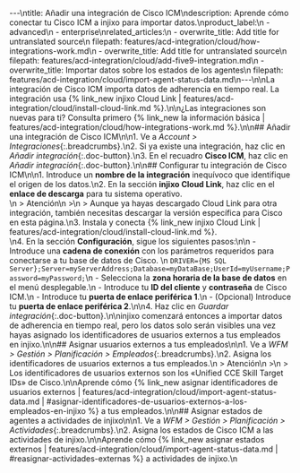 ---\ntitle: Añadir una integración de Cisco ICM\ndescription: Aprende cómo conectar tu Cisco ICM a injixo para importar datos.\nproduct_label:\n  - advanced\n  - enterprise\nrelated_articles:\n  - overwrite_title: Add title for untranslated source\n    filepath: features/acd-integration/cloud/how-integrations-work.md\n  - overwrite_title: Add title for untranslated source\n    filepath: features/acd-integration/cloud/add-five9-integration.md\n  - overwrite_title: Importar datos sobre los estados de los agentes\n    filepath: features/acd-integration/cloud/import-agent-status-data.md\n---\n\nLa integración de Cisco ICM importa datos de adherencia en tiempo real. La integración usa {% link_new injixo Cloud Link | features/acd-integration/cloud/install-cloud-link.md %}.\n\n¿Las integraciones son nuevas para ti? Consulta primero {% link_new la información básica | features/acd-integration/cloud/how-integrations-work.md %}.\n\n## Añadir una integración de Cisco ICM\n\n1. Ve a _Account > Integraciones_{:.breadcrumbs}.\n2. Si ya existe una integración, haz clic en _Añadir integración_{:.doc-button}.\n3. En el recuadro **Cisco ICM**, haz clic en _Añadir integración_{:.doc-button}.\n\n## Configurar tu integración de Cisco ICM\n\n1. Introduce un **nombre de la integración** inequívoco que identifique el origen de los datos.\n2. En la sección **injixo Cloud Link**, haz clic en el **enlace de descarga** para tu sistema operativo.<br>\n   > Atención\n   >\n   > Aunque ya hayas descargado Cloud Link para otra integración, también necesitas descargar la versión específica para Cisco en esta página.\n3. Instala y conecta {% link_new injixo Cloud Link | features/acd-integration/cloud/install-cloud-link.md %}.<br>\n4. En la sección **Configuración**, sigue los siguientes pasos:\n\n   - Introduce una **cadena de conexión** con los parámetros requeridos para conectarse a tu base de datos de Cisco.   \n   `DRIVER={MS SQL Server};Server=myServerAddress;Database=myDataBase;UserId=myUsername;Password=myPassword;`\n   - Selecciona la **zona horaria de la base de datos** en el menú desplegable.\n   - Introduce tu **ID del cliente** y **contraseña** de Cisco ICM.\n   - Introduce tu **puerta de enlace periférica 1**.\n   - (Opcional) Introduce tu **puerta de enlace periférica 2**.\n\n4. Haz clic en _Guardar integración_{:.doc-button}.\n\ninjixo comenzará entonces a importar datos de adherencia en tiempo real, pero los datos solo serán visibles una vez hayas asignado los identificadores de usuarios externos a tus empleados en injixo.\n\n## Asignar usuarios externos a tus empleados\n\n1. Ve a _WFM > Gestión > Planificación > Empleados_{:.breadcrumbs}.\n2. Asigna los identificadores de usuarios externos a tus empleados.\n   > Atención\n   >\n   > Los identificadores de usuarios externos son los «Unified CCE Skill Target IDs» de Cisco.\n\nAprende cómo {% link_new asignar identificadores de usuarios externos | features/acd-integration/cloud/import-agent-status-data.md | #asignar-identificadores-de-usuarios-externos-a-los-empleados-en-injixo %} a tus empleados.\n\n## Asignar estados de agentes a actividades de injixo\n\n1. Ve a _WFM > Gestión > Planificación > Actividades_{:.breadcrumbs}.\n2. Asigna los estados de Cisco ICM a las actividades de injixo.\n\nAprende cómo {% link_new asignar estados externos | features/acd-integration/cloud/import-agent-status-data.md | #reasignar-actividades-externas %} a actividades de injixo.\n